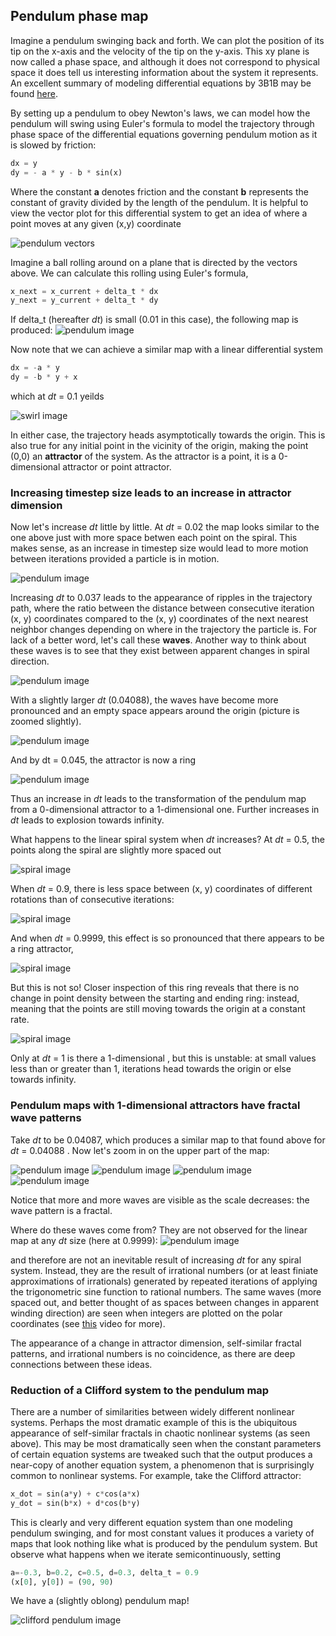 ## Pendulum phase map

Imagine a pendulum swinging back and forth. We can plot the position of its tip on the x-axis and the velocity of the tip on the y-axis.  This xy plane is now called a phase space, and although it does not correspond to physical space it does tell us interesting information about the system it represents.  An excellent summary of modeling differential equations by 3B1B may be found [here](https://www.youtube.com/watch?v=p_di4Zn4wz4). 

By setting up a pendulum to obey Newton's laws, we can model how the pendulum will swing using Euler's formula to model the trajectory through phase space of the differential equations governing pendulum motion as it is slowed by friction:

```python
dx = y
dy = - a * y - b * sin(x)
```
Where the constant **a** denotes friction and the constant **b** represents the constant of gravity divided by the length of the pendulum.  It is helpful to view the vector plot for this differential system to get an idea of where a point moves at any given (x,y) coordinate

![pendulum vectors]({{https://blbadger.github.io}}pendulum_map/pendulum_vectors.png)

Imagine a ball rolling around on a plane that is directed by the vectors above. We can calculate this rolling using Euler's formula, 

```python
x_next = x_current + delta_t * dx
y_next = y_current + delta_t * dy
```

If delta_t (hereafter *dt*) is small (0.01 in this case), the following map is produced:
![pendulum image]({{https://blbadger.github.io}}pendulum_map/continuous_pendulum.png)

Now note that we can achieve a similar map with a linear differential system

```python
dx = -a * y
dy = -b * y + x 
```

which at *dt* = 0.1 yeilds

![swirl image]({{https://blbadger.github.io}}pendulum_map/linear_swirl.png)

In either case, the trajectory heads asymptotically towards the origin.  This is also true for any initial point in the vicinity of the origin, making the point (0,0) an **attractor** of the system.  As the attractor is a point, it is a 0-dimensional attractor or point attractor.


### Increasing timestep size leads to an increase in attractor dimension

Now let's increase *dt* little by little.  At *dt* = 0.02 the map looks similar to the one above just with more space betwen each point on the spiral.  This makes sense, as an increase in timestep size would lead to more motion between iterations provided a particle is in motion.

![pendulum image]({{https://blbadger.github.io}}pendulum_map/pendulum_0.2t.png)


Increasing *dt* to 0.037 leads to the appearance of ripples in the trajectory path, where the ratio between the distance between consecutive iteration (x, y) coordinates compared to the (x, y) coordinates of the next nearest neighbor changes depending on where in the trajectory the particle is.  For lack of a better word, let's call these **waves**.  Another way to think about these waves is to see that they exist between apparent changes in spiral direction.

![pendulum image]({{https://blbadger.github.io}}pendulum_map/pendulum_0.37t.png)


With a slightly larger *dt* (0.04088), the waves have become more pronounced and an empty space appears around the origin (picture is zoomed slightly).

![pendulum image]({{https://blbadger.github.io}}pendulum_map/pendulum_0.04088t.png)


And by dt = 0.045, the attractor is now a ring

![pendulum image]({{https://blbadger.github.io}}pendulum_map/pendulum_0.045t.png)


Thus an increase in *dt* leads to the transformation of the pendulum map from a 0-dimensional attractor to a 1-dimensional one. Further increases in *dt* leads to explosion towards infinity.

What happens to the linear spiral system when *dt* increases? At *dt* = 0.5, the points along the spiral are slightly more spaced out

![spiral image]({{https://blbadger.github.io}}pendulum_map/spiral_map_0.5t.png)

When *dt* = 0.9, there is less space between (x, y) coordinates of different rotations than of consecutive iterations:

![spiral image]({{https://blbadger.github.io}}pendulum_map/spiral_map_0.9t.png)

And when *dt* = 0.9999, this effect is so pronounced that there appears to be a ring attractor,

![spiral image]({{https://blbadger.github.io}}pendulum_map/spiral_map_0.9999t.png)

But this is not so!  Closer inspection of this ring reveals that there is no change in point density between the starting and ending ring: instead, meaning that the points are still moving towards the origin at a constant rate.

![spiral image]({{https://blbadger.github.io}}pendulum_map/spiral_map_zoom.png)


Only at *dt* = 1 is there a 1-dimensional , but this is unstable: at small values less than or greater than 1, iterations head towards the origin or else towards infinity. 

###  Pendulum maps with 1-dimensional attractors have fractal wave patterns

Take *dt* to be 0.04087, which produces a similar map to that found above for *dt* = 0.04088 .  Now let's zoom in on the upper part of the map:

![pendulum image]({{https://blbadger.github.io}}pendulum_map/pendulum_0.04087t_zoom1.png)
![pendulum image]({{https://blbadger.github.io}}pendulum_map/pendulum_0.04087t_zoom2.png)
![pendulum image]({{https://blbadger.github.io}}pendulum_map/pendulum_0.04087t_zoom3.png)
![pendulum image]({{https://blbadger.github.io}}pendulum_map/pendulum_0.04087t_zoom4.png)

Notice that more and more waves are visible as the scale decreases: the wave pattern is a fractal.  

Where do these waves come from? They are not observed for the linear map at any *dt* size (here at 0.9999):
![pendulum image]({{https://blbadger.github.io}}pendulum_map/swirl_map_zoom.png)

and therefore are not an inevitable result of increasing *dt* for any spiral system.  Instead, they are the result of irrational numbers (or at least finiate approximations of irrationals) generated by repeated iterations of applying the trigonometric sine function to rational numbers. The same waves (more spaced out, and better thought of as spaces between changes in apparent winding direction) are seen when integers are plotted on the polar coordinates (see [this](https://www.youtube.com/watch?v=EK32jo7i5LQ) video for more). 

The appearance of a change in attractor dimension, self-similar fractal patterns, and irrational numbers is no coincidence, as there are deep connections between these ideas.


### Reduction of a Clifford system to the pendulum map

There are a number of similarities between widely different nonlinear systems.  Perhaps the most dramatic example of this is the ubiquitous appearance of self-similar fractals in chaotic nonlinear systems (as seen above).  This may be most dramatically seen when the constant parameters of certain equation systems are tweaked such that the output produces a near-copy of another equation system, a phenomenon that is surprisingly common to nonlinear systems. For example, take the Clifford attractor:

```python
x_dot = sin(a*y) + c*cos(a*x) 
y_dot = sin(b*x) + d*cos(b*y)
```

This is clearly and very different equation system than one modeling pendulum swinging, and for most constant values it produces a variety of maps that look nothing like what is produced by the pendulum system.  But observe what happens when we iterate semicontinuously, setting

```python
a=-0.3, b=0.2, c=0.5, d=0.3, delta_t = 0.9
(x[0], y[0]) = (90, 90)
```

We have a (slightly oblong) pendulum map!

![clifford pendulum image]({{https://blbadger.github.io}}pendulum_map/clifford_pendulum.png)


